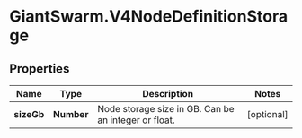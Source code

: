 # GiantSwarm.V4NodeDefinitionStorage

## Properties

Name | Type | Description | Notes
------------ | ------------- | ------------- | -------------
**sizeGb** | **Number** | Node storage size in GB. Can be an integer or float. | [optional] 



